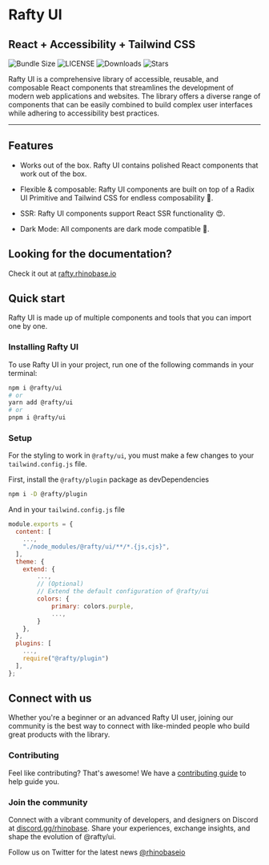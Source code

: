 # Rafty UI

## React + Accessibility + Tailwind CSS

![Bundle Size](https://badgen.net/bundlephobia/minzip/@rafty/ui) ![LICENSE](https://img.shields.io/github/license/rhinobase/raftyui) ![Downloads](https://img.shields.io/npm/dm/@rafty/ui.svg?style=flat) ![Stars](https://badgen.net/github/stars/rhinobase/raftyui)

Rafty UI is a comprehensive library of accessible, reusable, and composable React components that streamlines the development of modern web applications and websites. The library offers a diverse range of components that can be easily combined to build complex user interfaces while adhering to accessibility best practices.

---

## Features

- Works out of the box. Rafty UI contains polished React components that work out of the box.

- Flexible & composable: Rafty UI components are built on top of a Radix UI Primitive and Tailwind CSS for endless composability 🧰.

- SSR: Rafty UI components support React SSR functionality 😍.

- Dark Mode: All components are dark mode compatible 🌙.

## Looking for the documentation?

Check it out at [rafty.rhinobase.io](https://rafty.rhinobase.io)

## Quick start

Rafty UI is made up of multiple components and tools that you can import one by one.

### Installing Rafty UI

To use Rafty UI in your project, run one of the following commands in your terminal:

```sh
npm i @rafty/ui
# or
yarn add @rafty/ui
# or
pnpm i @rafty/ui
```

### Setup

For the styling to work in `@rafty/ui`, you must make a few changes to your `tailwind.config.js` file.

First, install the `@rafty/plugin` package as devDependencies

```sh
npm i -D @rafty/plugin
```

And in your `tailwind.config.js` file

```js
module.exports = {
  content: [
    ...,
    "./node_modules/@rafty/ui/**/*.{js,cjs}",
  ],
  theme: {
    extend: {
        ...,
        // (Optional)
        // Extend the default configuration of @rafty/ui
        colors: {
            primary: colors.purple,
            ...,
        }
    },
  },
  plugins: [
    ...,
    require("@rafty/plugin")
  ],
};
```

## Connect with us

Whether you're a beginner or an advanced Rafty UI user, joining our community is the best way to connect with like-minded people who build great products with the library.

### Contributing

Feel like contributing? That's awesome! We have a [contributing guide](https://github.com/rhinobase/raftyui/blob/main/CONTRIBUTING.md) to help guide you.

### Join the community

Connect with a vibrant community of developers, and designers on Discord at [discord.gg/rhinobase](https://discord.gg/YtzxUfCk8c). Share your experiences, exchange insights, and shape the evolution of @rafty/ui.

Follow us on Twitter for the latest news [@rhinobaseio](https://twitter.com/rhinobaseio)
